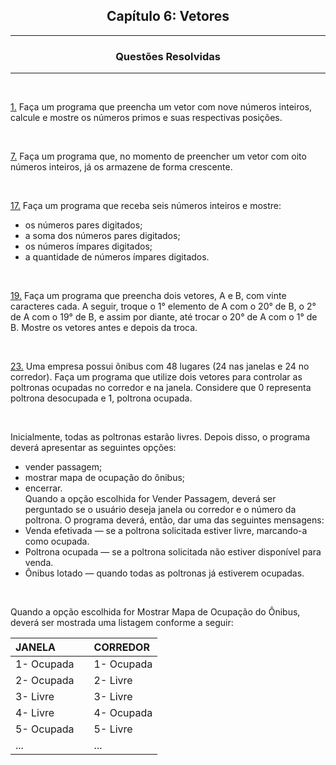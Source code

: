 <h2 align="center">Capítulo 6: Vetores </h2>

<hr>

<div align="center">

  ### Questões Resolvidas
  
</div>

<hr>

<br>

[1.](https://github.com/ArthurDevA/DisciplinaPOO2023.2/blob/main/Lista03/CAP06/Q01R/src/br/edu/principal/Principal.java) Faça um programa que preencha um vetor com nove números inteiros, calcule e mostre os números primos e suas respectivas posições.

<br>

[7.](https://github.com/ArthurDevA/DisciplinaPOO2023.2/blob/main/Lista03/CAP06/Q07R/src/br/edu/principal/Principal.java) Faça um programa que, no momento de preencher um vetor com oito números inteiros, já os armazene de forma crescente.

<br>

[17.](https://github.com/ArthurDevA/DisciplinaPOO2023.2/blob/main/Lista03/CAP06/Q17R/src/br/edu/principal/Principal.java) Faça um programa que receba seis números inteiros e mostre: <br>
- os números pares digitados; <br>
- a soma dos números pares digitados; <br>
- os números ímpares digitados; <br>
- a quantidade de números ímpares digitados.

<br>

[19.](https://github.com/ArthurDevA/DisciplinaPOO2023.2/blob/main/Lista03/CAP06/Q19R/src/br/edu/principal/Principal.java) Faça um programa que preencha dois vetores, A e B, com vinte caracteres cada. A seguir, troque o 1° elemento de A com o 20° de B, o 2° de A com o 19° de B, e assim por diante, até trocar o 20° de A com o 1° de B. Mostre os vetores antes e depois da troca.

<br>

[23.](https://github.com/ArthurDevA/DisciplinaPOO2023.2/blob/main/Lista03/CAP06/Q23R/src/br/edu/principal/Principal.java) Uma empresa possui ônibus com 48 lugares (24 nas janelas e 24 no corredor). Faça um programa que utilize dois vetores para controlar as poltronas ocupadas no corredor e na janela. Considere que 0 representa poltrona desocupada e 1, poltrona ocupada. <br> 

<br> 

Inicialmente, todas as poltronas estarão livres. Depois disso, o programa deverá apresentar as seguintes
opções:
  - vender passagem; <br>
  - mostrar mapa de ocupação do ônibus; <br>
  - encerrar. <br>
Quando a opção escolhida for Vender Passagem, deverá ser perguntado se o usuário deseja janela ou corredor e o número da poltrona. O programa deverá, então, dar uma das seguintes mensagens: <br>
  - Venda efetivada — se a poltrona solicitada estiver livre, marcando-a como ocupada. <br>
  - Poltrona ocupada — se a poltrona solicitada não estiver disponível para venda. <br>
  - Ônibus lotado — quando todas as poltronas já estiverem ocupadas. <br>

<br>

Quando a opção escolhida for Mostrar Mapa de Ocupação do Ônibus, deverá ser mostrada uma listagem conforme a seguir:

<div align="center">

|JANELA||CORREDOR|
| :- | :-: | :- |
|1- Ocupada||1- Ocupada|
|2- Ocupada||2- Livre|
|3- Livre||3- Livre|
|4- Livre||4- Ocupada|
|5- Ocupada||5- Livre|
|...||...|
  
</div>

<br>
